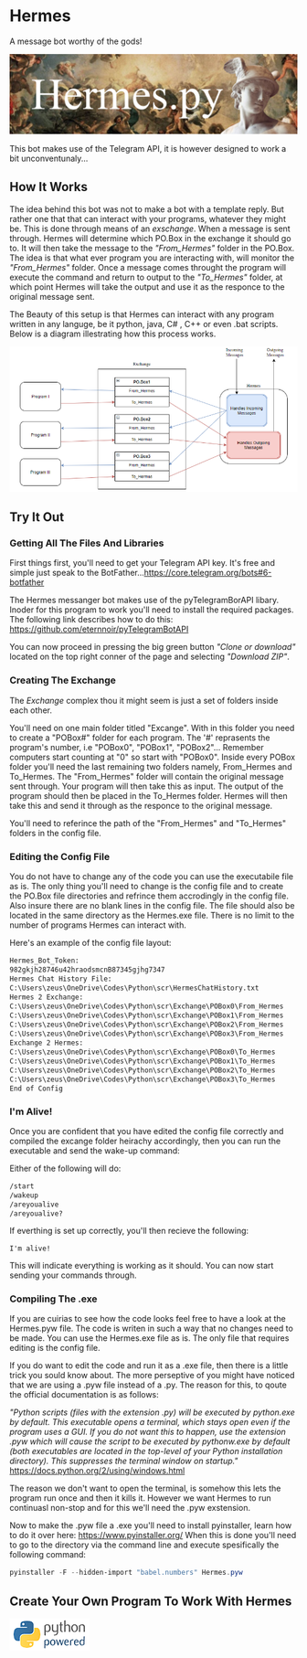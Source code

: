 # Hermes
A message bot worthy of the gods!

![](Images/HermesBanner.png)

This bot makes use of the Telegram API, it is however designed to work a bit unconventunaly...

## How It Works

The idea behind this bot was not to make a bot with a template reply. But rather one that that can interact with your programs, whatever they might be. This is done through means of an *exschange*. When a message is sent through. Hermes will determine which PO.Box in the exchange it should go to. It will then take the message to the *"From_Hermes"* folder in the PO.Box. The idea is that what ever program you are interacting with, will monitor the *"From_Hermes"* folder. Once a message comes throught the program will execute the command and return to output to the *"To_Hermes"* folder, at which point Hermes will take the output and use it as the responce to the original message sent.

The Beauty of this setup is that Hermes can interact with any program written in any languge, be it python, java, C# , C++ or even .bat scripts. Below is a diagram illestrating how this process works.

![](Images/Hermes_Workflow.png)

## Try It Out

### Getting All The Files And Libraries
First things first, you'll need to get your Telegram API key. It's free and simple just speak to the BotFather...https://core.telegram.org/bots#6-botfather

The Hermes messanger bot makes use of the pyTelegramBorAPI libary. Inoder for this program to work you'll need to install the required packages. The following link describes how to do this:   https://github.com/eternnoir/pyTelegramBotAPI

You can now proceed in pressing the big green button *"Clone or download"* located on the top right conner of the page and selecting *"Download ZIP"*.

### Creating The Exchange ###

The *Exchange* complex thou it might seem is just a set of folders inside each other.

You'll need on one main folder titled "Excange". With in this folder you need to create a "POBox#" folder for each program. The '#' reprasents the program's number, i.e "POBox0", "POBox1", "POBox2"... Remember computers start counting at "0" so start with "POBox0".
Inside every POBox folder you'll need the last remaining two folders namely, From_Hermes and To_Hermes.
The "From_Hermes" folder will contain the original message sent through. Your program will then take this as input. The output of the program should then be placed in the To_Hermes folder. Hermes will then take this and send it through as the responce to the original message.

You'll need to referince the path of the "From_Hermes" and "To_Hermes" folders in the config file. 

### Editing the Config File ###

You do not have to change any of the code you can use the executabile file as is. The only thing you'll need to change is the config file and to create the PO.Box file directories and refrince them accrodingly in the config file. Also insure there are no blank lines in the config file. The file should also be located in the same directory as the Hermes.exe file. There is no limit to the number of programs Hermes can interact with.

Here's an example of the config file layout:

```
Hermes_Bot_Token:
982gkjh28746u42hraodsmcnB87345gjhg7347
Hermes Chat History File:
C:\Users\zeus\OneDrive\Codes\Python\scr\HermesChatHistory.txt
Hermes 2 Exchange:
C:\Users\zeus\OneDrive\Codes\Python\scr\Exchange\POBox0\From_Hermes
C:\Users\zeus\OneDrive\Codes\Python\scr\Exchange\POBox1\From_Hermes
C:\Users\zeus\OneDrive\Codes\Python\scr\Exchange\POBox2\From_Hermes
C:\Users\zeus\OneDrive\Codes\Python\scr\Exchange\POBox3\From_Hermes
Exchange 2 Hermes:
C:\Users\zeus\OneDrive\Codes\Python\scr\Exchange\POBox0\To_Hermes
C:\Users\zeus\OneDrive\Codes\Python\scr\Exchange\POBox1\To_Hermes
C:\Users\zeus\OneDrive\Codes\Python\scr\Exchange\POBox2\To_Hermes
C:\Users\zeus\OneDrive\Codes\Python\scr\Exchange\POBox3\To_Hermes
End of Config
```

### I'm Alive! ###

Once you are confident that you have edited the config file correctly and compiled the excange folder heirachy accordingly, then you can run the executable and send the wake-up command:

Either of the following will do:

```
/start  
/wakeup 
/areyoualive 
/areyoualive?
```

If everthing is set up correctly, you'll then recieve the following:

```
I'm alive!
```
This will indicate everything is working as it should. You can now start sending your commands through.


### Compiling The .exe ###

If you are cuirias to see how the code looks feel free to have a look at the Hermes.pyw file. The code is writen in such a way that no changes need to be made. You can use the Hermes.exe file as is. The only file that requires editing is the config file. 

If you do want to edit the code and run it as a .exe file, then there is a little trick you sould know about. The more perseptive of you might have noticed that we are using a .pyw file instead of a .py. The reason for this, to qoute the official documentation is as follows:

*"Python scripts (files with the extension .py) will be executed by python.exe by default. This executable opens a terminal, which stays open even if the program uses a GUI. If you do not want this to happen, use the extension .pyw which will cause the script to be executed by pythonw.exe by default (both executables are located in the top-level of your Python installation directory). This suppresses the terminal window on startup."* https://docs.python.org/2/using/windows.html

The reason we don't want to open the terminal, is somehow this lets the program run once and then it kills it. However we want Hermes to run continuasl non-stop and for this we'll need the .pyw exstension.

Now to make the .pyw file a .exe you'll need to install pyinstaller, learn how to do it over here:  https://www.pyinstaller.org/
When this is done you'll need to go to the directory via the command line and execute spesifically the following command:

```powershell
pyinstaller -F --hidden-import "babel.numbers" Hermes.pyw
```


## Create Your Own Program To Work With Hermes




![](Images/pythonpoweredlengthgif.gif)
